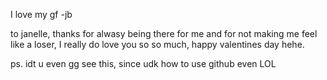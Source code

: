 I love my gf -jb

to janelle, thanks for alwasy being there for me and for not making me feel like a loser, I really do love you so so much, happy valentines day hehe.

ps. idt u even gg see this, since udk how to use github even LOL